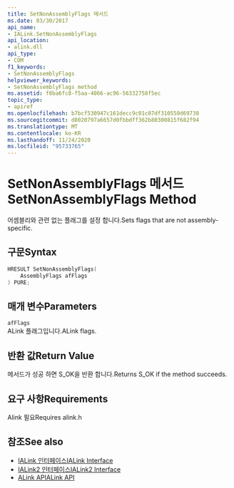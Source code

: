 ```yaml
---
title: SetNonAssemblyFlags 메서드
ms.date: 03/30/2017
api_name:
- IALink.SetNonAssemblyFlags
api_location:
- alink.dll
api_type:
- COM
f1_keywords:
- SetNonAssemblyFlags
helpviewer_keywords:
- SetNonAssemblyFlags method
ms.assetid: f8ba6fc8-f5aa-4066-ac96-56332758f5ec
topic_type:
- apiref
ms.openlocfilehash: b7bcf530947c161decc9c01c07df310550d69738
ms.sourcegitcommit: d8020797a6657d0fbbdff362b80300815f682f94
ms.translationtype: MT
ms.contentlocale: ko-KR
ms.lasthandoff: 11/24/2020
ms.locfileid: "95733765"
---
```

# <a name="setnonassemblyflags-method"></a><span data-ttu-id="4a7a4-102">SetNonAssemblyFlags 메서드</span><span class="sxs-lookup"><span data-stu-id="4a7a4-102">SetNonAssemblyFlags Method</span></span>

<span data-ttu-id="4a7a4-103">어셈블리와 관련 없는 플래그를 설정 합니다.</span><span class="sxs-lookup"><span data-stu-id="4a7a4-103">Sets flags that are not assembly-specific.</span></span>  
  
## <a name="syntax"></a><span data-ttu-id="4a7a4-104">구문</span><span class="sxs-lookup"><span data-stu-id="4a7a4-104">Syntax</span></span>  
  
```cpp  
HRESULT SetNonAssemblyFlags(  
    AssemblyFlags afFlags  
) PURE;  
```  
  
## <a name="parameters"></a><span data-ttu-id="4a7a4-105">매개 변수</span><span class="sxs-lookup"><span data-stu-id="4a7a4-105">Parameters</span></span>  

 `afFlags`  
 <span data-ttu-id="4a7a4-106">ALink 플래그입니다.</span><span class="sxs-lookup"><span data-stu-id="4a7a4-106">ALink flags.</span></span>  
  
## <a name="return-value"></a><span data-ttu-id="4a7a4-107">반환 값</span><span class="sxs-lookup"><span data-stu-id="4a7a4-107">Return Value</span></span>  

 <span data-ttu-id="4a7a4-108">메서드가 성공 하면 S_OK을 반환 합니다.</span><span class="sxs-lookup"><span data-stu-id="4a7a4-108">Returns S_OK if the method succeeds.</span></span>  
  
## <a name="requirements"></a><span data-ttu-id="4a7a4-109">요구 사항</span><span class="sxs-lookup"><span data-stu-id="4a7a4-109">Requirements</span></span>  

 <span data-ttu-id="4a7a4-110">Alink 필요</span><span class="sxs-lookup"><span data-stu-id="4a7a4-110">Requires alink.h</span></span>  
  
## <a name="see-also"></a><span data-ttu-id="4a7a4-111">참조</span><span class="sxs-lookup"><span data-stu-id="4a7a4-111">See also</span></span>

- [<span data-ttu-id="4a7a4-112">IALink 인터페이스</span><span class="sxs-lookup"><span data-stu-id="4a7a4-112">IALink Interface</span></span>](ialink-interface.md)
- [<span data-ttu-id="4a7a4-113">IALink2 인터페이스</span><span class="sxs-lookup"><span data-stu-id="4a7a4-113">IALink2 Interface</span></span>](ialink2-interface.md)
- [<span data-ttu-id="4a7a4-114">ALink API</span><span class="sxs-lookup"><span data-stu-id="4a7a4-114">ALink API</span></span>](index.md)
